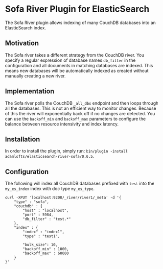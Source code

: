 Sofa River Plugin for ElasticSearch
==================================

The Sofa River plugin allows indexing of many CouchDB databases into an ElasticSearch index.

Motivation
----------

The Sofa river takes a different strategy from the CouchDB river. You specify a regular expression of database names `db_filter` in the configuration and all documents in matching databases are indexed. This means new databases will be automatically indexed as created without manually creating a new river.

Implementation
--------------

The Sofa river polls the CouchDB `_all_dbs` endpoint and then loops through all the databases. This is not an efficient way to monitor changes. Because of this the river will exponentially back off if no changes are detected. You can use the `backoff_min` and `backoff_max` parameters to configure the balance between resource intensivity and index latency.

Installation
------------

In order to install the plugin, simply run: `bin/plugin -install adamlofts/elasticsearch-river-sofa/0.0.5`.

Configuration
-------------

The following will index all CouchDB databases prefixed with `test` into the `my_es_index` index with doc type `my_es_type`.

    curl -XPUT 'localhost:9200/_river/river1/_meta' -d '{
        "type" : "sofa",
        "couchdb" : {
            "host" : "localhost",
            "port" : 5984,
            "db_filter" : "test.*"
        },
        "index" : {
            "index" : "index1",
            "type" : "test1",
    
            "bulk_size": 10,
            "backoff_min" : 1000,
            "backoff_max" : 60000
        }
    }'

